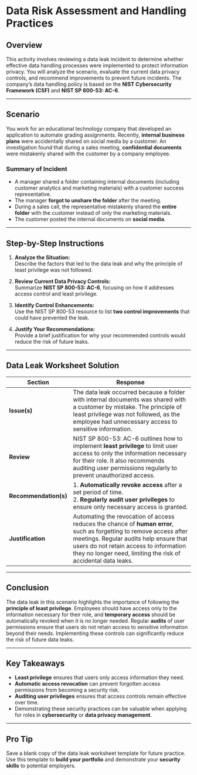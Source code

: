 # Data Risk Assessment and Handling Practices

## **Overview**

This activity involves reviewing a data leak incident to determine whether effective data handling processes were implemented to protect information privacy. You will analyze the scenario, evaluate the current data privacy controls, and recommend improvements to prevent future incidents. The company’s data handling policy is based on the **NIST Cybersecurity Framework (CSF)** and **NIST SP 800-53: AC-6**.

---

## **Scenario**

You work for an educational technology company that developed an application to automate grading assignments. Recently, **internal business plans** were accidentally shared on social media by a customer. An investigation found that during a sales meeting, **confidential documents** were mistakenly shared with the customer by a company employee. 

### **Summary of Incident**

- A manager shared a folder containing internal documents (including customer analytics and marketing materials) with a customer success representative.
- The manager **forgot to unshare the folder** after the meeting.
- During a sales call, the representative mistakenly shared the **entire folder** with the customer instead of only the marketing materials.
- The customer posted the internal documents on **social media**.

---

## **Step-by-Step Instructions**

1. **Analyze the Situation:**  
   Describe the factors that led to the data leak and why the principle of least privilege was not followed.

2. **Review Current Data Privacy Controls:**  
   Summarize **NIST SP 800-53: AC-6**, focusing on how it addresses access control and least privilege.

3. **Identify Control Enhancements:**  
   Use the NIST SP 800-53 resource to list **two control improvements** that could have prevented the leak.

4. **Justify Your Recommendations:**  
   Provide a brief justification for why your recommended controls would reduce the risk of future leaks.

---

## **Data Leak Worksheet Solution**

| **Section**          | **Response**                                                                                                                                                      |
|----------------------|--------------------------------------------------------------------------------------------------------------------------------------------------------------------|
| **Issue(s)**         | The data leak occurred because a folder with internal documents was shared with a customer by mistake. The principle of least privilege was not followed, as the employee had unnecessary access to sensitive information. |
| **Review**           | NIST SP 800-53: AC-6 outlines how to implement **least privilege** to limit user access to only the information necessary for their role. It also recommends auditing user permissions regularly to prevent unauthorized access. |
| **Recommendation(s)**| 1. **Automatically revoke access** after a set period of time. <br> 2. **Regularly audit user privileges** to ensure only necessary access is granted. |
| **Justification**    | Automating the revocation of access reduces the chance of **human error**, such as forgetting to remove access after meetings. Regular audits help ensure that users do not retain access to information they no longer need, limiting the risk of accidental data leaks. |

---

## **Conclusion**

The data leak in this scenario highlights the importance of following the **principle of least privilege**. Employees should have access only to the information necessary for their role, and **temporary access** should be automatically revoked when it is no longer needed. Regular **audits** of user permissions ensure that users do not retain access to sensitive information beyond their needs. Implementing these controls can significantly reduce the risk of future data leaks.

---

## **Key Takeaways**

- **Least privilege** ensures that users only access information they need.
- **Automatic access revocation** can prevent forgotten access permissions from becoming a security risk.
- **Auditing user privileges** ensures that access controls remain effective over time.
- Demonstrating these security practices can be valuable when applying for roles in **cybersecurity** or **data privacy management**.

---

## **Pro Tip**

Save a blank copy of the data leak worksheet template for future practice. Use this template to **build your portfolio** and demonstrate your **security skills** to potential employers.

